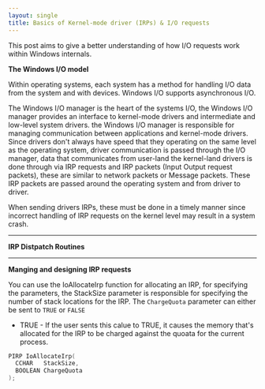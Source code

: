 ```yaml
---
layout: single
title: Basics of Kernel-mode driver (IRPs) & I/O requests 
---
```


This post aims to give a better understanding of how I/O requests work within Windows internals.

**The Windows I/O model**

Within operating systems, each system has a method for handling I/O data from the system and with devices. Windows I/O supports asynchronous I/O.

The Windows I/O manager is the heart of the systems I/O, the Windows I/O manager provides an interface to kernel-mode drivers and intermediate and low-level system drivers. the Windows I/O manager is responsible for managing communication between applications and kernel-mode drivers. Since drivers don't always have speed that they operating on the same level as the operating system, driver communication is passed through the I/O manager, data that communicates from user-land the kernel-land drivers is done through via IRP requests and IRP packets (Input Output request packets), these are similar to network packets or Message packets. These IRP packets are passed around the operating system and from driver to driver.

When sending drivers IRPs, these must be done in a timely manner since incorrect handling of IRP requests on the kernel level may result in a system crash.

----

**IRP Distpatch  Routines**



----

**Manging and designing IRP requests**

You can use the IoAllocateIrp function for allocating an IRP, for specifying the parameters, the StackSize parameter is responsible for specifying the number of stack locations for the IRP. The `ChargeQuota` parameter can either be sent to `TRUE` or `FALSE`

- TRUE - If the user sents this calue to TRUE, it causes the memory that's allocated for the IRP to be charged against the quoata for the current process.

```c++
PIRP IoAllocateIrp(
  CCHAR   StackSize,
  BOOLEAN ChargeQuota
);
```
